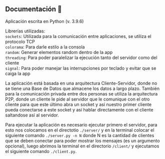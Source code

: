 ## Documentación 🎨

Aplicación escrita en Python (v. 3.9.6)

Librerías utilizadas: <br>
  `sockets`: Utilizada para la comunicación entre aplicaciones, se utiliza el protocolo TCP<br>
  `colorama`: Para darle estilo a la consola<br>
  `random`: Generar elementos random dentro de la app<br>
  `threading`: Para poder paralelizar la ejecución tanto del servidor como del cliente<br>
  `signal`: Para poder manejar las interrupciones por teclado y evitar que se caiga la app<br>
  
La aplicación está basada en una arquitectura Cliente-Servidor, donde no se tiene una Base de Datos que almacene los datos a largo plazo. También para la comunicación privada entre dos personas se utiliza la arquitectura P2P, donde un cliente le pide al servidor que le comunique con el otro cliente para que este último abra un socket y así nuestro primer cliente pueda conectarse a este socket y así hablar directamente con el cliente saltandose así al servidor.

Para ejecutar la aplicación es necesario ejecutar primero el servidor, para esto nos colocamos en el directotio `./server/` y en la terminal colocar el siguiente comando `./server.py -n N` donde N es la cantidad de clientes que se deben conectar para poder mostrar los mensajes (es un argumento opcional), luego abrimos la terminal en el directorio `/client/` y ejecutamos el siguiente comando `./client.py`.


